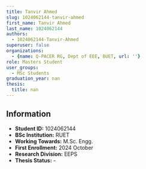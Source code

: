 ```yaml
---
title: Tanvir Ahmed
slug: 1024062144-tanvir-ahmed
first_name: Tanvir Ahmed
last_name: 1024062144
authors:
  - 1024062144-Tanvir-Ahmed
superuser: false
organizations:
  - {name: Q-PACER RG, Dept of EEE, BUET, url: ''}
role: Masters Student
user_groups:
  - MSc Students
graduation_year: nan
thesis:
  title: nan
---
```


## Information
* **Student ID:** 1024062144
* **BSc Institution:** RUET
* **Working Towards:** M.Sc. Engg.
* **First Enrollment:** 2024 October
* **Research Division:** EEPS
* **Thesis Status:** -

